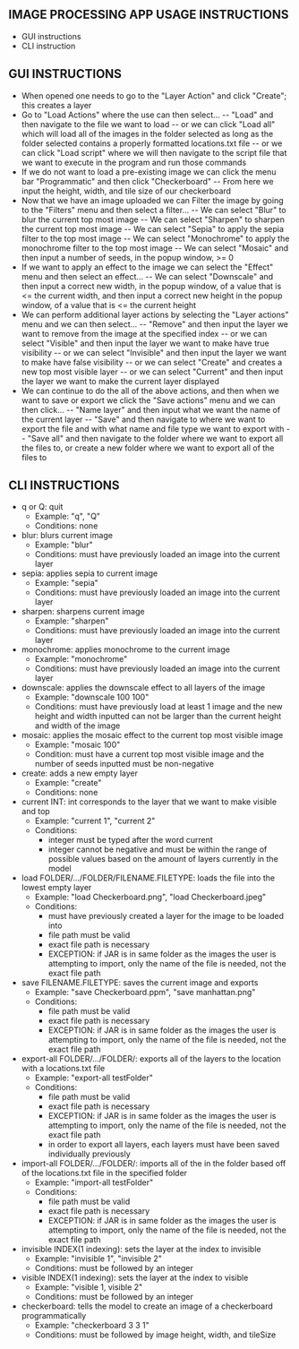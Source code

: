 IMAGE PROCESSING APP USAGE INSTRUCTIONS
---------------------------------------

* GUI instructions
* CLI instruction 

GUI INSTRUCTIONS
----------------

- When opened one needs to go to the "Layer Action" and click "Create"; this creates a layer
- Go to "Load Actions" where the use can then select...
  -- "Load" and then navigate to the file we want to load
  -- or we can click "Load all" which will load all of the images in the folder selected as long as
  the folder selected contains a properly formatted locations.txt file
  -- or we can click "Load script" where we will then navigate to the script file that we want to
  execute in the program and run those commands
- If we do not want to load a pre-existing image we can click the menu bar "Programmatic" and
then click "Checkerboard"
-- From here we input the height, width, and tile size of our checkerboard
- Now that we have an image uploaded we can Filter the image by going to the "Filters" menu and
then select a filter...
-- We can select "Blur" to blur the current top most image
-- We can select "Sharpen" to sharpen the current top most image
-- We can select "Sepia" to apply the sepia filter to the top most image
-- We can select "Monochrome" to apply the monochrome filter to the top most image
-- We can select "Mosaic" and then input a number of seeds, in the popup window, >= 0
- If we want to apply an effect to the image we can select the "Effect" menu and then
select an effect...
-- We can select "Downscale" and then input a correct new width, in the popup window, of a value
that is <= the current width, and then input a correct new height in the popup window, of a value
that is <= the current height
- We can perform additional layer actions by selecting the "Layer actions" menu and we can
then select...
-- "Remove" and then input the layer we want to remove from the image at the specified index
-- or we can select "Visible" and then input the layer we want to make have true visibility
-- or we can select "Invisible" and then input the layer we want to make have false visibility
-- or we can select "Create" and creates a new top most visible layer
-- or we can select "Current" and then input the layer we want to make the current layer displayed
- We can continue to do the all of the above actions, and then when we want to save or export
we click the "Save actions" menu and we can then click...
-- "Name layer" and then input what we want the name of the current layer
-- "Save" and then navigate to where we want to export the file and with what name and file type
 we want to export with
-- "Save all" and then navigate to the folder where we want to export all the files to, or create
a new folder where we want to export all of the files to

CLI INSTRUCTIONS
----------------

- q or Q: quit
   - Example: "q", "Q"
   - Conditions: none
- blur: blurs current image
   - Example: "blur"
   - Conditions: must have previously loaded an image into the current layer
- sepia: applies sepia to current image
   - Example: "sepia"
   - Conditions: must have previously loaded an image into the current layer
- sharpen: sharpens current image
   - Example: "sharpen"
   - Conditions: must have previously loaded an image into the current layer
- monochrome: applies monochrome to the current image
   - Example: "monochrome"
   - Conditions: must have previously loaded an image into the current layer
- downscale: applies the downscale effect to all layers of the image
   - Example: "downscale 100 100"
   - Conditions: must have previously load at least 1 image and the new height and
   width inputted can not be larger than the current height and width of the image
- mosaic: applies the mosaic effect to the current top most visible image
   - Example: "mosaic 100"
   - Condition: must have a current top most visible image and the number of seeds
   inputted must be non-negative
- create: adds a new empty layer
   - Example: "create"
   - Conditions: none
- current INT: int corresponds to the layer that we want to make visible and top
   - Example: "current 1", "current 2"
   - Conditions:
     - integer must be typed after the word current
     - integer cannot be negative and must be within the range of possible values based on the
       amount of layers currently in the model
- load FOLDER/.../FOLDER/FILENAME.FILETYPE: loads the file into the lowest empty layer
   - Example: "load Checkerboard.png", "load Checkerboard.jpeg"
   - Conditions:
     - must have previously created a layer for the image to be loaded into
     - file path must be valid
     - exact file path is necessary
     - EXCEPTION: if JAR is in same folder as the images the user is attempting to import, only the
       name of the file is needed, not the exact file path
- save FILENAME.FILETYPE: saves the current image and exports
   - Example: "save Checkerboard.ppm", "save manhattan.png"
   - Conditions:
     - file path must be valid
     - exact file path is necessary
     - EXCEPTION: if JAR is in same folder as the images the user is attempting to import, only the
       name of the file is needed, not the exact file path
- export-all FOLDER/.../FOLDER/: exports all of the layers to the location
      with a locations.txt file
   - Example: "export-all testFolder"
   - Conditions:
     - file path must be valid
     - exact file path is necessary
     - EXCEPTION: if JAR is in same folder as the images the user is attempting to import, only the
       name of the file is needed, not the exact file path
     - in order to export all layers, each layers must have been saved individually previously
- import-all FOLDER/.../FOLDER/: imports all of the in the folder based off of the locations.txt
      file in the specified folder
   - Example: "import-all testFolder"
   - Conditions:
     - file path must be valid
     - exact file path is necessary
     - EXCEPTION: if JAR is in same folder as the images the user is attempting to import, only the
       name of the file is needed, not the exact file path
- invisible INDEX(1 indexing): sets the layer at the index to invisible
   - Example: "invisible 1", "invisible 2"
   - Conditions: must be followed by an integer
- visible INDEX(1 indexing): sets the layer at the index to visible
   - Example: "visible 1, visible 2"
   - Conditions: must be followed by an integer
- checkerboard: tells the model to create an image of a checkerboard programmatically
   - Example: "checkerboard 3 3 1"
   - Conditions: must be followed by image height, width, and tileSize

